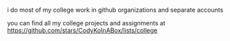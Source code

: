 i do most of my college work in github organizations and separate accounts

you can find all my college projects and assignments at https://github.com/stars/CodyKoInABox/lists/college

